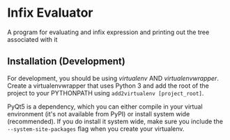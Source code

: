 Infix Evaluator
===============

A program for evaluating and infix expression and printing out the tree
associated with it

Installation (Development)
--------------------------

For development, you should be using *virtualenv* AND *virtualenvwrapper*. Create a virtualenvwrapper
that uses Python 3 and add the root of the project to your PYTHONPATH using ```add2virtualenv [project_root]```.

PyQt5 is a dependency, which you can either compile in your virtual environment (it's not available from PyPI)
or install system wide (recommended). If you do install it system wide, make sure you include the 
```--system-site-packages``` flag when you create your virtualenv.
